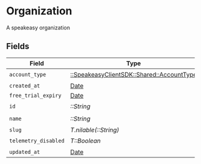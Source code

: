 # Organization

A speakeasy organization


## Fields

| Field                                                                           | Type                                                                            | Required                                                                        | Description                                                                     |
| ------------------------------------------------------------------------------- | ------------------------------------------------------------------------------- | ------------------------------------------------------------------------------- | ------------------------------------------------------------------------------- |
| `account_type`                                                                  | [::SpeakeasyClientSDK::Shared::AccountType](../../models/shared/accounttype.md) | :heavy_check_mark:                                                              | N/A                                                                             |
| `created_at`                                                                    | [Date](https://ruby-doc.org/stdlib-2.6.1/libdoc/date/rdoc/Date.html)            | :heavy_minus_sign:                                                              | N/A                                                                             |
| `free_trial_expiry`                                                             | [Date](https://ruby-doc.org/stdlib-2.6.1/libdoc/date/rdoc/Date.html)            | :heavy_minus_sign:                                                              | N/A                                                                             |
| `id`                                                                            | *::String*                                                                      | :heavy_check_mark:                                                              | N/A                                                                             |
| `name`                                                                          | *::String*                                                                      | :heavy_check_mark:                                                              | N/A                                                                             |
| `slug`                                                                          | *T.nilable(::String)*                                                           | :heavy_minus_sign:                                                              | N/A                                                                             |
| `telemetry_disabled`                                                            | *T::Boolean*                                                                    | :heavy_check_mark:                                                              | N/A                                                                             |
| `updated_at`                                                                    | [Date](https://ruby-doc.org/stdlib-2.6.1/libdoc/date/rdoc/Date.html)            | :heavy_minus_sign:                                                              | N/A                                                                             |